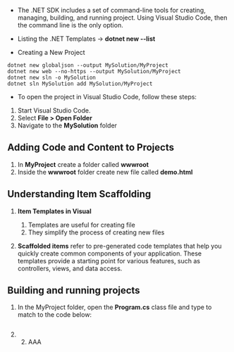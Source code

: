 * The .NET SDK includes a set of command-line tools for creating, managing, building, and running project. Using Visual Studio Code, then the command line is the only option.
  
* Listing the .NET Templates -> **dotnet new --list**
  
* Creating a New Project

```
dotnet new globaljson --output MySolution/MyProject
dotnet new web --no-https --output MySolution/MyProject
dotnet new sln -o MySolution
dotnet sln MySolution add MySolution/MyProject
```

* To open the project in Visual Studio Code, follow these steps:

1. Start Visual Studio Code.
2. Select **File > Open Folder**
3. Navigate to the **MySolution** folder

## Adding Code and Content to Projects

1. In **MyProject** create a folder called **wwwroot**
2. Inside the **wwwroot** folder create new file called **demo.html**
   
## Understanding Item Scaffolding

1. **Item Templates in Visual**  

   1. Templates are useful for creating file
   2. They simplify the process of creating new files

2. **Scaffolded items** refer to pre-generated code templates that help you quickly create common components of your application. These templates provide a starting point for various features, such as controllers, views, and data access.

## Building and running projects

1. In the MyProject folder, open the **Program.cs** class file and type to match to the code below:

```
```

2. 2. AAA